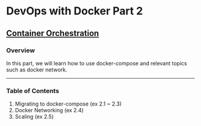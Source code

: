 # DevOps with Docker Part 2

## [Container Orchestration](https://devopswithdocker.com/part2/)

### Overview

In this part, we will learn how to use docker-compose and relevant topics such as docker network.

---

### Table of Contents

1. Migrating to docker-compose (ex 2.1 ~ 2.3)
2. Docker Networking (ex 2.4)
3. Scaling (ex 2.5)